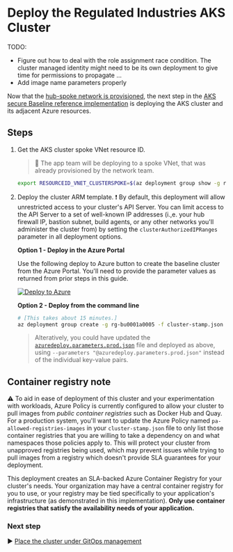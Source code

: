 # Deploy the Regulated Industries AKS Cluster

TODO:

* Figure out how to deal with the role assignment race condition.  The cluster managed identity might need to be its own deployment to give time for permissions to propagate ...
* Add image name parameters properly

Now that the [hub-spoke network is provisioned](./04-networking.md), the next step in the [AKS secure Baseline reference implementation](./) is deploying the AKS cluster and its adjacent Azure resources.

## Steps

1. Get the AKS cluster spoke VNet resource ID.

   > :book: The app team will be deploying to a spoke VNet, that was already provisioned by the network team.

   ```bash
   export RESOURCEID_VNET_CLUSTERSPOKE=$(az deployment group show -g rg-enterprise-networking-spokes -n spoke-BU0001A0005-01 --query properties.outputs.clusterVnetResourceId.value -o tsv)
   ```

1. Deploy the cluster ARM template.
  :exclamation: By default, this deployment will allow unrestricted access to your cluster's API Server.  You can limit access to the API Server to a set of well-known IP addresses (i.,e. your hub firewall IP, bastion subnet, build agents, or any other networks you'll administer the cluster from) by setting the `clusterAuthorizedIPRanges` parameter in all deployment options.  

   **Option 1 - Deploy in the Azure Portal**

   Use the following deploy to Azure button to create the baseline cluster from the Azure Portal. You'll need to provide the parameter values as returned from prior steps in this guide.

   [![Deploy to Azure](https://aka.ms/deploytoazurebutton)](https://portal.azure.com/#create/Microsoft.Template/uri/https%3A%2F%2Fraw.githubusercontent.com%2Fmspnp%2Faks-secure-baseline%2Fmain%2Fcluster-stamp.json)

    **Option 2 - Deploy from the command line**

   ```bash
   # [This takes about 15 minutes.]
   az deployment group create -g rg-bu0001a0005 -f cluster-stamp.json -p targetVnetResourceId=${RESOURCEID_VNET_CLUSTERSPOKE} k8sRbacAadProfileAdminGroupObjectID=${AADOBJECTID_GROUP_CLUSTERADMIN} k8sRbacAadProfileTenantId=${TENANTID_K8SRBAC} appGatewayListenerCertificate=${APP_GATEWAY_LISTENER_CERTIFICATE} aksIngressControllerCertificate=${AKS_INGRESS_CONTROLLER_CERTIFICATE_BASE64}
   ```

   > Alteratively, you could have updated the [`azuredeploy.parameters.prod.json`](./azuredeploy.parameters.prod.json) file and deployed as above, using `--parameters "@azuredeploy.parameters.prod.json"` instead of the individual key-value pairs.

## Container registry note

:warning: To aid in ease of deployment of this cluster and your experimentation with workloads, Azure Policy is currently configured to allow your cluster to pull images from _public container registries_ such as Docker Hub and Quay. For a production system, you'll want to update the Azure Policy named `pa-allowed-registries-images` in your `cluster-stamp.json` file to only list those container registries that you are willing to take a dependency on and what namespaces those policies apply to. This will protect your cluster from unapproved registries being used, which may prevent issues while trying to pull images from a registry which doesn't provide SLA guarantees for your deployment.

This deployment creates an SLA-backed Azure Container Registry for your cluster's needs. Your organization may have a central container registry for you to use, or your registry may be tied specifically to your application's infrastructure (as demonstrated in this implementation). **Only use container registries that satisfy the availability needs of your application.**

### Next step

:arrow_forward: [Place the cluster under GitOps management](./06-gitops.md)
